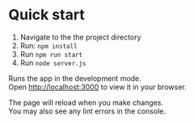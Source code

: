 # Quick start

1. Navigate to the the project directory
2. Run: `npm install`
3. Run `npm run start`
4. Run `node server.js` 

Runs the app in the development mode.\
Open [http://localhost:3000](http://localhost:3000) to view it in your browser.

The page will reload when you make changes.\
You may also see any lint errors in the console.
